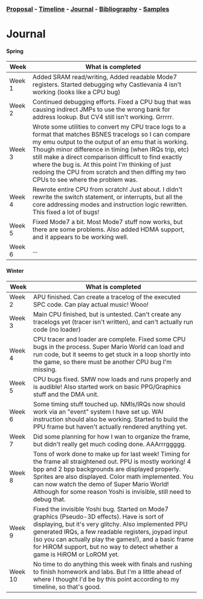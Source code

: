 ### [Proposal](proposal.md) - [Timeline](timeline.md) - [Journal](journal.md) - [Bibliography](bibliography.md) - [Samples](samples.md)

# Journal

#### Spring

Week | What is completed
--- | ---
Week 1 | Added SRAM read/writing, Added readable Mode7 registers.  Started debugging why Castlevania 4 isn't working (looks like a CPU bug)
Week 2 | Continued debugging efforts.  Fixed a CPU bug that was causing indirect JMPs to use the wrong bank for address lookup.  But CV4 still isn't working.  Grrrrr.
Week 3 | Wrote some utilities to convert my CPU trace logs to a format that matches BSNES tracelogs so I can compare my emu output to the output of an emu that is working.  Though minor difference in timing (when IRQs trip, etc) still make a direct comparison difficult to find exactly where the bug is.  At this point I'm thinking of just redoing the CPU from scratch and then diffing my two CPUs to see where the problem was.
Week 4 | Rewrote entire CPU from scratch!  Just about.  I didn't rewrite the switch statement, or interrupts, but all the core addressing modes and instruction logic rewritten.  This fixed a lot of bugs!
Week 5 | Fixed Mode7 a bit.  Most Mode7 stuff now works, but there are some problems.  Also added HDMA support, and it appears to be working well.
Week 6 | ...



#### Winter

Week | What is completed
--- | ---
Week 2 | APU finished.  Can create a tracelog of the executed SPC code.  Can play actual music!  Wooo!
Week 3 | Main CPU finished, but is untested.  Can't create any tracelogs yet (tracer isn't written), and can't actually run code (no loader)
Week 4 | CPU tracer and loader are complete.  Fixed some CPU bugs in the process.  Super Mario World can load and run code, but it seems to get stuck in a loop shortly into the game, so there must be another CPU bug I'm missing.
Week 5 | CPU bugs fixed. SMW now loads and runs properly and is audible! Also started work on basic PPG/Graphics stuff and the DMA unit.
Week 6 | Some timing stuff touched up.  NMIs/IRQs now should work via an "event" system I have set up.  WAI instruction should also be working.  Started to build the PPU frame but haven't actually rendered anything yet.
Week 7 | Did some planning for how I wan to organize the frame, but didn't really get much coding done.  AAArrrggggg.
Week 8 | Tons of work done to make up for last week!  Timing for the frame all straightened out.  PPU is mostly working!  4 bpp and 2 bpp backgrounds are displayed properly.  Sprites are also displayed.  Color math implemented.  You can now watch the demo of Super Mario World!  Although for some reason Yoshi is invisible, still need to debug that.
Week 9 | Fixed the invisible Yoshi bug.  Started on Mode7 graphics (Pseudo-3D effects).  Have is sort of displaying, but it's very glitchy.  Also implemented PPU generated IRQs, a few readable registers, joypad input (so you can actually play the games!), and a basic frame for HiROM support, but no way to detect whether a game is HiROM or LoROM yet.
Week 10 | No time to do anything this week with finals and rushing to finish homework and labs.  But I'm a little ahead of where I thought I'd be by this point according to my timeline, so that's good.
